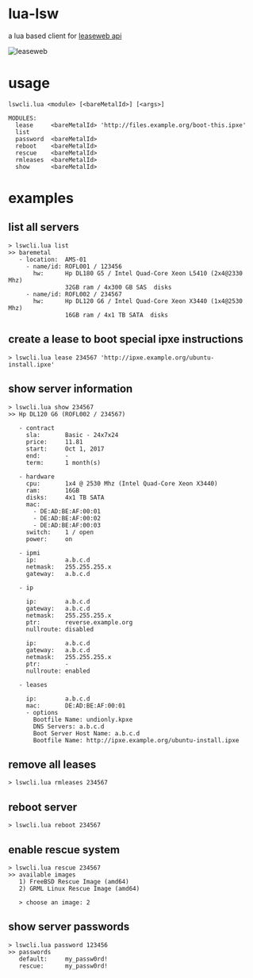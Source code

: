 # lua-lsw

a lua based client for [leaseweb api](http://developer.leaseweb.com/api-docs/)

![leaseweb](https://www.leaseweb.com/sites/all/themes/leaseweb/logo.svg "leaseweb")

# usage

    lswcli.lua <module> [<bareMetalId>] [<args>]

    MODULES:
      lease     <bareMetalId> 'http://files.example.org/boot-this.ipxe'
      list
      password  <bareMetalId>
      reboot    <bareMetalId>
      rescue    <bareMetalId>
      rmleases  <bareMetalId>
      show      <bareMetalId>

# examples

## list all servers

    > lswcli.lua list
    >> baremetal
       - location:  AMS-01
         - name/id: ROFL001 / 123456
           hw:      Hp DL180 G5 / Intel Quad-Core Xeon L5410 (2x4@2330 Mhz)
                    32GB ram / 4x300 GB SAS  disks
         - name/id: ROFL002 / 234567
           hw:      Hp DL120 G6 / Intel Quad-Core Xeon X3440 (1x4@2530 Mhz)
                    16GB ram / 4x1 TB SATA  disks

## create a lease to boot special ipxe instructions

    > lswcli.lua lease 234567 'http://ipxe.example.org/ubuntu-install.ipxe'

## show server information

    > lswcli.lua show 234567
    >> Hp DL120 G6 (ROFL002 / 234567)

       - contract
         sla:       Basic - 24x7x24
         price:     11.81
         start:     Oct 1, 2017
         end:       -
         term:      1 month(s)

       - hardware
         cpu:       1x4 @ 2530 Mhz (Intel Quad-Core Xeon X3440)
         ram:       16GB
         disks:     4x1 TB SATA 
         mac:
           - DE:AD:BE:AF:00:01
           - DE:AD:BE:AF:00:02
           - DE:AD:BE:AF:00:03
         switch:    1 / open
         power:     on

       - ipmi
         ip:        a.b.c.d
         netmask:   255.255.255.x
         gateway:   a.b.c.d

       - ip

         ip:        a.b.c.d
         gateway:   a.b.c.d
         netmask:   255.255.255.x
         ptr:       reverse.example.org
         nullroute: disabled

         ip:        a.b.c.d
         gateway:   a.b.c.d
         netmask:   255.255.255.x
         ptr:       -
         nullroute: enabled

       - leases

         ip:        a.b.c.d
         mac:       DE:AD:BE:AF:00:01
         - options
           Bootfile Name: undionly.kpxe
           DNS Servers: a.b.c.d
           Boot Server Host Name: a.b.c.d
           Bootfile Name: http://ipxe.example.org/ubuntu-install.ipxe

## remove all leases

    > lswcli.lua rmleases 234567

## reboot server

    > lswcli.lua reboot 234567

## enable rescue system

    > lswcli.lua rescue 234567
    >> available images
       1) FreeBSD Rescue Image (amd64)
       2) GRML Linux Rescue Image (amd64)

       > choose an image: 2

## show server passwords

    > lswcli.lua password 123456
    >> passwords
       default:     my_passw0rd!
       rescue:      my_passw0rd!
